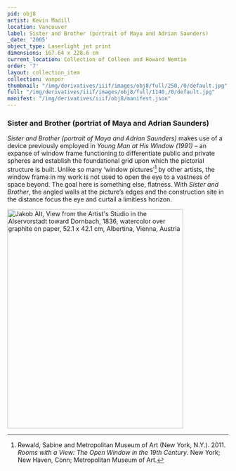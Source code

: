 ```yaml
---
pid: obj8
artist: Kevin Madill
location: Vancouver
label: Sister and Brother (portrait of Maya and Adrian Saunders)
_date: '2005'
object_type: Laserlight jet print
dimensions: 167.64 x 228.6 cm
current_location: Collection of Colleen and Howard Nemtin
order: '7'
layout: collection_item
collection: vanpor
thumbnail: "/img/derivatives/iiif/images/obj8/full/250,/0/default.jpg"
full: "/img/derivatives/iiif/images/obj8/full/1140,/0/default.jpg"
manifest: "/img/derivatives/iiif/obj8/manifest.json"
---
```


### Sister and Brother (portriat of Maya and Adrian Saunders)

*Sister and Brother (portrait of Maya and Adrian Saunders)* makes use of a device previously employed in *Young Man at His Window (1991)* – an expanse of window frame functioning to differentiate public and private spheres and establish the foundational grid upon which the pictorial structure is built. Unlike so many ‘window pictures’[^1] by other artists, the window frame in my work is not used to open the eye to a vastness of space beyond. The goal here is something else, flatness. With *Sister and Brother*, the angled walls at the picture’s edges and the construction site in the distance focus the eye and curtail a limitless horizon.

[^1]: Rewald, Sabine and Metropolitan Museum of Art (New York, N.Y.). 2011. *Rooms with a View: The Open Window in the 19th Century*. New York; New Haven, Conn; Metropolitan Museum of Art.

<img src="https://kevmadill.github.io/portraiture-vancouver/img/SupportImages/Alt.png" alt="Jakob Alt, View from the Artist's Studio in the Alservorstadt toward Dornbach, 1836, watercolor over graphite on paper, 52.1 x 42.1 cm, Albertina, Vienna, Austria" width="400" height="500"> 
